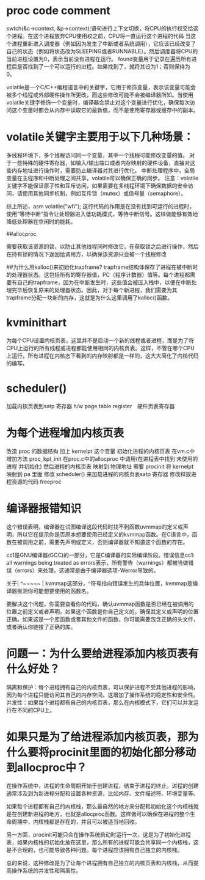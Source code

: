 # proc code comment

swtch(&c->context, &p->context);语句进行上下文切换，将CPU的执行权交给这个进程。在这个进程放弃CPU使用权之前，CPU将一直运行这个进程的代码
当这个进程重新进入调度器（例如因为发生了中断或者系统调用），它应该已经改变了自己的状态（例如将状态改为SLEEPING或者RUNNABLE）。然后调度器将CPU的当前进程设置为0，表示当前没有进程在运行。
found变量用于记录在遍历所有进程后是否找到了一个可以运行的进程。如果找到了，就将其设为1；否则保持为0。

volatile是一个C/C++编程语言中的关键字，它用于修饰变量，表示该变量可能会被多个线程或外部硬件操作所更改，而这些修改可能不会被编译器所知。当使用volatile关键字修饰一个变量时，编译器会禁止对这个变量进行优化，确保每次访问这个变量时都会从内存中读取它的最新值，而不是使用寄存器或缓存中的副本。

# volatile关键字主要用于以下几种场景：

多线程环境下，多个线程访问同一个变量，其中一个线程可能修改变量的值。
对于一些特殊的硬件寄存器，如输入/输出端口或者内存映射的硬件设备，直接对这些内存地址进行操作时，需要防止编译器对其进行优化。
中断处理程序中，全局变量在主程序和中断处理之间共享，volatile可以确保正确的同步。
注意：volatile关键字不能保证原子性和互斥访问，如果需要在多线程环境下确保数据的安全访问，请使用其他同步机制，例如互斥锁（mutex）或信号量（semaphore）。

综上所述，asm volatile("wfi"); 这行代码的作用是在没有找到可运行的进程时，使用“等待中断”指令让处理器进入低功耗模式，等待中断信号。这样做能够有效地降低处理器在空闲时的能耗。

##allocproc

需要获取该资源的锁，以防止其他线程同时修改它。在获取锁之后进行操作，然后在持有锁的情况下返回给调用方，以确保该资源只会被一个线程修改

##为什么用kalloc()来初始化trapframe?
trapframe结构体保存了进程在被中断时的处理器状态。这包括所有的寄存器值，PC（程序计数器）值等。每个进程都需要有自己的trapframe，因为在中断发生时，这些值会被压入栈中，以便在中断处理完毕后恢复原来的处理器状态。因此，对于每个新进程，我们需要为其trapframe分配一块新的内存，这就是为什么这里调用了kalloc()函数。

# kvminithart
为每个CPU设置内核页表，这里并不是启动一个新的线程或者进程，而是为了将CPU上运行的所有线程或进程都能使用相同的内核页表。这样，不管在哪个CPU上运行，所有进程在内核态下看到的内存映射都是一样的，这大大简化了内核代码的编写。

# scheduler()
加载内核页表到satp 寄存器 h/w page table register　硬件页表寄存器


# 为每个进程增加内核页表
改造 proc 的数据结构  加上 kernelpt 这个变量
初始化进程的内核页表  在vm.c中增加方法 proc_kpt_init
在proc.c中的allocproc 中调用(在进程表中找到 未使用的进程 并初始化) 
然后进程的内核页表 映射到 物理地址  需要 procinit  将 kernelpt 映射到  pa 里面 
修改 scheduler() 来加载进程的内核页表satp 寄存器
修改释放进程资源的代码 freeproc 



# 编译器报错知识 

这个错误表明，编译器在试图编译这段代码时找不到函数uvmmap的定义或声明，所以它在提示你是否原本想要使用已经定义的kvmmap函数。在C语言中，函数在被调用之前，需要先声明或定义，否则编译器就不知道这个函数的存在。

cc1是GNU编译器(GCC)的一部分，它是C编译器的实际编译阶段。错误信息cc1: all warnings being treated as errors表示，所有警告（warnings）都被当做错误（errors）来处理，这通常是由于编译器选项-Werror导致的。

关于| ^~~~~~ | kvmmap这部分，^符号指向错误发生的具体位置，kvmmap是编译器推测你可能想要使用的函数名。

要解决这个问题，你需要查看你的代码，确认uvmmap函数是否已经在被调用的位置之前定义或者声明。如果这个函数是你自己定义的，确保其定义或声明的位置正确。如果这是一个库函数或者其他文件的函数，你可能需要包含正确的头文件，或者确认你链接了正确的库。

# 问题一：为什么要给进程添加内核页表有什么好处？
隔离和保护：每个进程拥有自己的内核页表，可以保护进程不受其他进程的影响，因为每个进程只能访问其自己的内存空间。这增加了操作系统的稳定性和安全性。
并发性：如果每个进程都有自己的内核页表，那么在内核模式下，它们可以并发运行在不同的CPU上。

# 如果只是为了给进程添加内核页表，那为什么要将procinit里面的初始化部分移动到allocproc中？
在操作系统中，进程的生命周期开始于创建进程，结束于进程的终止。进程的创建通常涉及到为新进程分配和设置各种资源，比如内存、文件描述符、环境变量等。

如果每个进程都有自己的内核栈，那么最自然的地方来分配和初始化这个内核栈就是在创建新进程的地方，也就是allocproc函数。这样做可以确保在进程的整个生命周期中，内核栈都是存在的，并且可以被适当地回收。

另一方面，procinit可能只会在操作系统启动时运行一次，这是为了初始化进程表，如果内核栈的初始化放在这里，那么所有的进程可能会共享同一个内核栈，这是不合理的，也可能导致各种问题。每个进程应该拥有自己独立的内核栈。

总的来说，这种修改是为了让每个进程拥有自己独立的内核页表和内核栈，从而提高操作系统的并发性和隔离性。